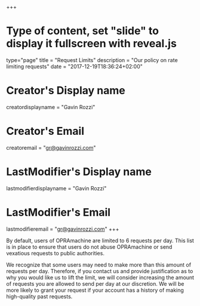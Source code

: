 +++
# Type of content, set "slide" to display it fullscreen with reveal.js
type="page"
title = "Request Limits"
description = "Our policy on rate limiting requests"
date = "2017-12-19T18:36:24+02:00"
# Creator's Display name
creatordisplayname = "Gavin Rozzi"
# Creator's Email
creatoremail = "gr@gavinrozzi.com"
# LastModifier's Display name
lastmodifierdisplayname = "Gavin Rozzi"
# LastModifier's Email
lastmodifieremail = "gr@gavinrozzi.com"
+++

By default, users of OPRAmachine are limited to 6 requests per day. This list is in place to ensure that users do not abuse OPRAmachine or send vexatious requests to public authorities.

We recognize that some users may need to make more than this amount of requests per day. Therefore, if you contact us and provide justification as to why you would like us to lift the limit, we will consider increasing the amount of requests you are allowed to send per day at our discretion. We will be more likely to grant your request if your account has a history of making high-quality past requests.
